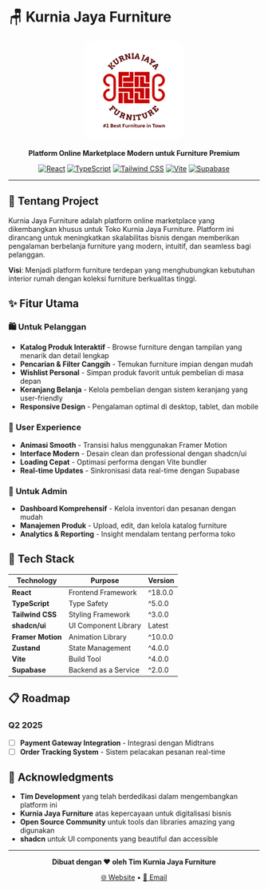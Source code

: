 # 🪑 Kurnia Jaya Furniture

<div align="center">
  <img src="./src/assets/logo.png" alt="Kurnia Jaya Furniture Logo" width="200" height="200" style="border-radius: 20px;">

**Platform Online Marketplace Modern untuk Furniture Premium**

[![React](https://img.shields.io/badge/React-20232A?style=for-the-badge&logo=react&logoColor=61DAFB)](https://reactjs.org/)
[![TypeScript](https://img.shields.io/badge/TypeScript-007ACC?style=for-the-badge&logo=typescript&logoColor=white)](https://www.typescriptlang.org/)
[![Tailwind CSS](https://img.shields.io/badge/Tailwind_CSS-38B2AC?style=for-the-badge&logo=tailwind-css&logoColor=white)](https://tailwindcss.com/)
[![Vite](https://img.shields.io/badge/Vite-B73BFE?style=for-the-badge&logo=vite&logoColor=FFD62E)](https://vitejs.dev/)
[![Supabase](https://img.shields.io/badge/Supabase-181818?style=for-the-badge&logo=supabase&logoColor=white)](https://supabase.com/)

</div>

---

## 🌟 Tentang Project

Kurnia Jaya Furniture adalah platform online marketplace yang dikembangkan khusus untuk Toko Kurnia Jaya Furniture. Platform ini dirancang untuk meningkatkan skalabilitas bisnis dengan memberikan pengalaman berbelanja furniture yang modern, intuitif, dan seamless bagi pelanggan.

**Visi**: Menjadi platform furniture terdepan yang menghubungkan kebutuhan interior rumah dengan koleksi furniture berkualitas tinggi.

## ✨ Fitur Utama

### 🛍️ **Untuk Pelanggan**

-   **Katalog Produk Interaktif** - Browse furniture dengan tampilan yang menarik dan detail lengkap
-   **Pencarian & Filter Canggih** - Temukan furniture impian dengan mudah
-   **Wishlist Personal** - Simpan produk favorit untuk pembelian di masa depan
-   **Keranjang Belanja** - Kelola pembelian dengan sistem keranjang yang user-friendly
-   **Responsive Design** - Pengalaman optimal di desktop, tablet, dan mobile

### 🎨 **User Experience**

-   **Animasi Smooth** - Transisi halus menggunakan Framer Motion
-   **Interface Modern** - Desain clean dan professional dengan shadcn/ui
-   **Loading Cepat** - Optimasi performa dengan Vite bundler
-   **Real-time Updates** - Sinkronisasi data real-time dengan Supabase

### 🔧 **Untuk Admin**

-   **Dashboard Komprehensif** - Kelola inventori dan pesanan dengan mudah
-   **Manajemen Produk** - Upload, edit, dan kelola katalog furniture
-   **Analytics & Reporting** - Insight mendalam tentang performa toko

## 🚀 Tech Stack

| Technology        | Purpose              | Version |
| ----------------- | -------------------- | ------- |
| **React**         | Frontend Framework   | ^18.0.0 |
| **TypeScript**    | Type Safety          | ^5.0.0  |
| **Tailwind CSS**  | Styling Framework    | ^3.0.0  |
| **shadcn/ui**     | UI Component Library | Latest  |
| **Framer Motion** | Animation Library    | ^10.0.0 |
| **Zustand**       | State Management     | ^4.0.0  |
| **Vite**          | Build Tool           | ^4.0.0  |
| **Supabase**      | Backend as a Service | ^2.0.0  |

## 📋 Roadmap

### Q2 2025

-   [ ] **Payment Gateway Integration** - Integrasi dengan Midtrans
-   [ ] **Order Tracking System** - Sistem pelacakan pesanan real-time

## 🙏 Acknowledgments

-   **Tim Development** yang telah berdedikasi dalam mengembangkan platform ini
-   **Kurnia Jaya Furniture** atas kepercayaan untuk digitalisasi bisnis
-   **Open Source Community** untuk tools dan libraries amazing yang digunakan
-   **shadcn** untuk UI components yang beautiful dan accessible

---

<div align="center">

**Dibuat dengan ❤️ oleh Tim Kurnia Jaya Furniture**

[🌐 Website](https://kurniajayafurniture.com) • [📧 Email](mailto:kurniajayafurniture888@gmail.com)

</div>
